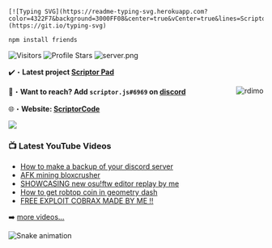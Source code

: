 <!-- <a href="http://scriptorcode.7m.pl" target="_blank"> <img src="https://media.discordapp.net/attachments/919237621429985360/956935192067575848/unknown.png" alt="Rdimo's Github"/></a> -->


    [![Typing SVG](https://readme-typing-svg.herokuapp.com?color=4322F7&background=3000FF08&center=true&vCenter=true&lines=Scriptors'+Github;Sub+to+ScriptorJS+on+youtube)](https://git.io/typing-svg)


```js
npm install friends
```

<img src="https://komarev.com/ghpvc/?username=shadowforce78&label=Profile%20Views&color=008042&style=flat&label=Visitors" alt="Visitors"></a>
<img src="https://img.shields.io/badge/dynamic/json?&label=Total%20Stars&color=008042&style=flat&style=for-the-badge&query=%24.stars&url=https://api.github-star-counter.workers.dev/user/shadowforce78" alt="Profile Stars"></a>
<img src="https://discord.com/api/guilds/822549362307366932/widget.png?style=shield" alt="server.png">


✔️・**Latest project [Scriptor Pad](https://github.com/shadowforce78/ScriptorPad)**

📩・**Want to reach? Add `scriptor.js#6969` on [discord](https://discord.gg/mc7GyCMhyV)**
</a><img align="right" src="https://github-readme-stats.vercel.app/api/top-langs?username=shadowforce78&count_private=true&hide=procfile&theme=dark&border_color=000000&cache_seconds=1800&layout=compact&langs_count=10&custom_title=Most Used Coding Languages" alt="rdimo" /> </p>
🌐・**Website: [ScriptorCode](http://scriptorcode.7m.pl)**

<a href="http://scriptorcode.7m.pl" target="_blank"> <img src="https://discord.c99.nl/widget/theme-1/918916801994309752.png"/></a>


### 📺 Latest YouTube Videos

<!-- YOUTUBE:START -->
- [How to make a backup of your discord server](https://www.youtube.com/watch?v=-S9M8xKMxgo)
- [AFK mining bloxcrusher](https://www.youtube.com/watch?v=6d3SUNK2NtY)
- [SHOWCASING new osu!ftw editor replay by me](https://www.youtube.com/watch?v=AvNS35TO9Ts)
- [How to get robtop coin in geometry dash](https://www.youtube.com/watch?v=rVER9x8TqrI)
- [FREE EXPLOIT COBRAX MADE BY ME !!](https://www.youtube.com/watch?v=Gcx2asJWaBk)
<!-- YOUTUBE:END -->

➡️ [more videos...](https://youtube.com/channel/UCN2gF33fBTZG2ptiV2TGO0g)

![Snake animation](https://github.com/shadowforce78/shadowforce78/blob/output/github-contribution-grid-snake.svg)
